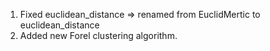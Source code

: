 1. Fixed euclidean_distance => renamed from EuclidMertic to euclidean_distance
2. Added new Forel clustering algorithm.